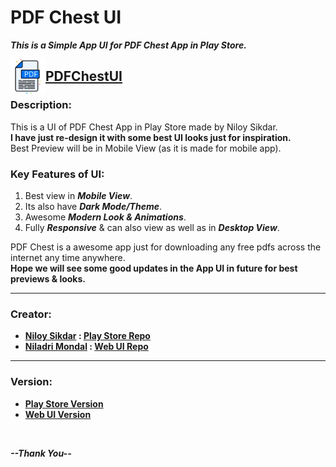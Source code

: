 # PDF Chest UI

**_This is a Simple App UI for PDF Chest App in Play Store._**

<img align="left" width="56" alt="PDF Chest UI" src="./img/logo-light.svg" />

## [PDFChestUI](https://pdfchest.netlify.app/)

### Description:

<p>
    This is a UI of PDF Chest App in Play Store made by Niloy Sikdar.<br/>
    <b>I have just re-design it with some best UI looks just for inspiration.</b><br/>
    Best Preview will be in Mobile View (as it is made for mobile app).
</p>

### Key Features of UI:

1. Best view in **_Mobile View_**.
2. Its also have **_Dark Mode/Theme_**.
3. Awesome **_Modern Look & Animations_**.
4. Fully **_Responsive_** & can also view as well as in **_Desktop View_**.

<p>
    PDF Chest is a awesome app just for downloading any free pdfs across the internet any time anywhere.
    <br/><b>Hope we will see some good updates in the App UI in future for best previews & looks.</b>
</p>

<hr/>

### Creator:

-   **[Niloy Sikdar](https://github.com/niloysikdar) : [Play Store Repo](https://github.com/niloysikdar/PdfChest)**
-   **[Niladri Mondal](https://github.com/imniladri) : [Web UI Repo](https://github.com/imniladri/PDFChestUI)**

<hr/>

### Version:

-   **[Play Store Version](https://play.google.com/store/apps/details?id=com.pdfchest.android)**
-   **[Web UI Version](https://imniladri.github.io/PDFChestUI/)**

<br/>

**_--Thank You--_**
